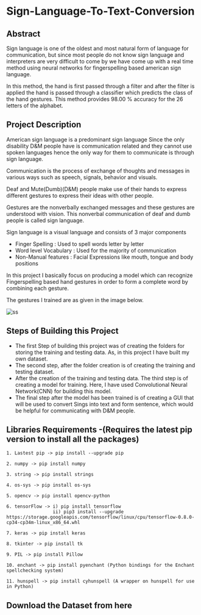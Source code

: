 # Sign-Language-To-Text-Conversion

## Abstract

Sign language is one of the oldest and most natural form of language for communication, but since most people do not know sign language and interpreters are very difficult to come by we have come up with a real time method using neural networks for fingerspelling based american sign language.

In this method, the hand is first passed through a filter and after the filter is applied the hand is passed through a classifier which predicts the class of the hand gestures. This method provides 98.00 % accuracy for the 26 letters of the alphabet.

## Project Description

American sign language is a predominant sign language Since the only disability D&M people have is communication related and they cannot use spoken languages hence the only way for them to communicate is through sign language.

Communication is the process of exchange of thoughts and messages in various ways such as speech, signals, behavior and visuals.

Deaf and Mute(Dumb)(D&M) people make use of their hands to express different gestures to express their ideas with other people.

Gestures are the nonverbally exchanged messages and these gestures are understood with vision. This nonverbal communication of deaf and dumb people is called sign language.

Sign language is a visual language and consists of 3 major components

- Finger Spelling : Used to spell words letter by letter
- Word level Vocabulary : Used for the majority of communication
- Non-Manual features : Facial Expressions like mouth, tongue and body positions

In this project I basically focus on producing a model which can recognize Fingerspelling based hand gestures in order to form a complete word by combining each gesture.

The gestures I trained are as given in the image below.

![ss](https://user-images.githubusercontent.com/94343636/207827546-0c2edc00-7169-4db2-9a09-288f6710292a.jpg)

## Steps of Building this Project

- The first Step of building this project was of creating the folders for storing the training and testing data. As, in this project I have built my own dataset.
- The second step, after the folder creation is of creating the training and testing dataset.
- After the creation of the training and testing data. The third step is of creating a model for training. Here, I have used Convolutional Neural Network(CNN) for building this model.
- The final step after the model has been trained is of creating a GUI that will be used to convert Sings into text and form sentence, which would be helpful for communicating with D&M people.

## Libraries Requirements -(Requires the latest pip version to install all the packages)

```
1. Lastest pip -> pip install --upgrade pip

2. numpy -> pip install numpy

3. string -> pip install strings

4. os-sys -> pip install os-sys

5. opencv -> pip install opencv-python

6. tensorFlow -> i) pip install tensorflow 
                 ii) pip3 install --upgrade https://storage.googleapis.com/tensorflow/linux/cpu/tensorflow-0.8.0-cp34-cp34m-linux_x86_64.whl

7. keras -> pip install keras

8. tkinter -> pip install tk

9. PIL -> pip install Pillow

10. enchant -> pip install pyenchant (Python bindings for the Enchant spellchecking system)

11. hunspell -> pip install cyhunspell (A wrapper on hunspell for use in Python)
```

## Download the Dataset from here

```

```

